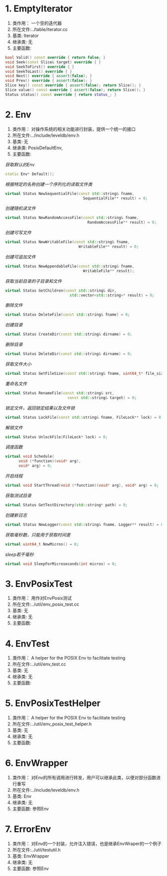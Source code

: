 # 1. EmptyIterator   
1. 类作用： 一个空的迭代器
2. 所在文件:../table/iterator.cc
3. 基类: Iterator
4. 继承类: 无
5. 主要函数:

```cpp
bool Valid() const override { return false; }
void Seek(const Slice& target) override { }
void SeekToFirst() override { }
void SeekToLast() override { }
void Next() override { assert(false); }
void Prev() override { assert(false); }
Slice key() const override { assert(false); return Slice(); }
Slice value() const override { assert(false); return Slice(); }
Status status() const override { return status_; }
```

# 2. Env   
1. 类作用： 对操作系统的相关功能进行封装，提供一个统一的接口
2. 所在文件:../include/leveldb/env.h
3. 基类: 无
4. 继承类: PosixDefaultEnv,
5. 主要函数:

*获取默认的Env*
```cpp
static Env* Default();
```

*根据特定的名称创建一个序列化的读取文件类*
```cpp
virtual Status NewSequentialFile(const std::string& fname,
                                   SequentialFile** result) = 0;
```
*创建随机读文件*
```cpp
virtual Status NewRandomAccessFile(const std::string& fname,
                                     RandomAccessFile** result) = 0;
```

*创建可写文件*
```cpp
virtual Status NewWritableFile(const std::string& fname,
                                 WritableFile** result) = 0;
```

*创建可追加文件*
```cpp
virtual Status NewAppendableFile(const std::string& fname,
                                   WritableFile** result);
```
*获取当前目录的子目录和文件*
```cpp
virtual Status GetChildren(const std::string& dir,
                             std::vector<std::string>* result) = 0;
```
*删除文件*
```cpp
virtual Status DeleteFile(const std::string& fname) = 0;
```

*创建目录*
```cpp
virtual Status CreateDir(const std::string& dirname) = 0;
```

*删除目录*
```cpp
virtual Status DeleteDir(const std::string& dirname) = 0;
```
  
*获取文件大小*
```cpp  
virtual Status GetFileSize(const std::string& fname, uint64_t* file_size) = 0;
```
  
*重命名文件*
```cpp
virtual Status RenameFile(const std::string& src,
                            const std::string& target) = 0;
```

*锁定文件，返回锁定结果以及文件锁*
```cpp
virtual Status LockFile(const std::string& fname, FileLock** lock) = 0;
```

*解锁文件*
```cpp
virtual Status UnlockFile(FileLock* lock) = 0;
```

*调度函数*
```cpp
virtual void Schedule(
      void (*function)(void* arg),
      void* arg) = 0;
```

*开启线程*
```cpp
virtual void StartThread(void (*function)(void* arg), void* arg) = 0;
```

*获取测试目录*
```cpp
virtual Status GetTestDirectory(std::string* path) = 0;
```

*创建新日志*
```cpp
virtual Status NewLogger(const std::string& fname, Logger** result) = 0;
```

*获取毫秒数，只能用于获取时间差*
```cpp
virtual uint64_t NowMicros() = 0;
```

*sleep若干毫秒*
```cpp
virtual void SleepForMicroseconds(int micros) = 0;
```

# 3. EnvPosixTest   
1. 类作用： 用作对EnvPosix测试
2. 所在文件:../util/env_posix_test.cc
3. 基类: 无
4. 继承类: 无
5. 主要函数:

# 4. EnvTest
1. 类作用：  A helper for the POSIX Env to facilitate testing
2. 所在文件:../util/env_test.cc
3. 基类: 无
4. 继承类: 无
5. 主要函数:

# 5. EnvPosixTestHelper
1. 类作用：  A helper for the POSIX Env to facilitate testing
2. 所在文件:../util/env_posix_test_helper.h
3. 基类: 无
4. 继承类: 无
5. 主要函数:


# 6. EnvWrapper
1. 类作用： 对Env的所有调用进行转发，用户可以继承此类，以便对部分函数进行重写
2. 所在文件:../include/leveldb/env.h
3. 基类: Env
4. 继承类: 无
5. 主要函数:
参照Env

# 7. ErrorEnv
1. 类作用：  对Env的一个封装，允许注入错误，也是继承EnvWraper的一个例子
2. 所在文件:../util/testutil.h
3. 基类: EnvWrapper
4. 继承类: 无
5. 主要函数:
参照Env